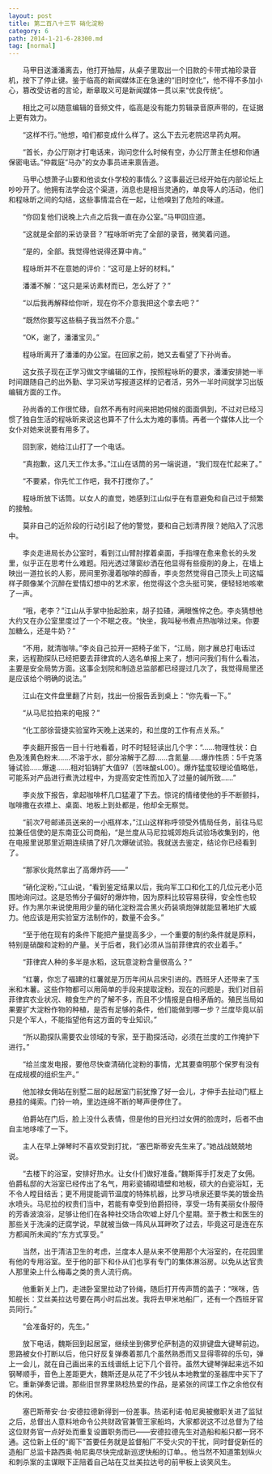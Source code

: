 ```yaml
---
layout: post
title: 第二百八十三节 硝化淀粉
category: 6
path: 2014-1-21-6-28300.md
tag: [normal]
---
```


　　马甲目送潘潘离去，他打开抽屉，从桌子里取出一个旧款的卡带式袖珍录音机，按下了停止键。鉴于临高的新闻媒体正在急速的“旧时空化”，他不得不多加小心，篡改受访者的言论，断章取义可是新闻媒体一贯以来“优良传统”。

　　相比之可以随意编辑的音频文件，临高是没有能力剪辑录音原声带的，在证据上更有效力。

　　“这样不行。”他想，咱们都变成什么样了。这么下去元老院迟早药丸啊。

　　“首长，办公厅刚才打电话来，询问您什么时候有空，办公厅萧主任想和你通保密电话。”仲裁庭“马办”的女办事员进来禀告道。

　　马甲心想萧子山要和他谈女仆学校的事情么？这事最近已经开始在内部论坛上吵吵开了。他拥有法学会这个渠道，消息也是相当灵通的，单良等人的活动，他们和程咏昕之间的勾结，这些事情混合在一起，让他嗅到了危险的味道。

　　“你回复他们说晚上六点之后我一直在办公室。”马甲回应道。

　　“这就是全部的采访录音？”程咏昕听完了全部的录音，微笑着问道。

　　“是的，全部。我觉得他说得还算中肯。”

　　程咏昕并不在意她的评价：“这可是上好的材料。”

　　潘潘不解：“这只是采访素材而已，怎么好了？”

　　“以后我再解释给你听，现在你不介意我把这个拿去吧？”

　　“既然你要写这些稿子我当然不介意。”

　　“OK，谢了，潘潘宝贝。”

　　程咏昕离开了潘潘的办公室。在回家之前，她又去看望了下孙尚香。

　　这女孩子现在正学习做文字编辑的工作，按照程咏昕的要求，潘潘安排她一半时间跟随自己的出外勤、学习采访写报道这样的记者活，另外一半时间就学习出版编辑方面的工作。

　　孙尚香的工作很忙碌，自然不再有时间来把她伺候的面面俱到，不过对已经习惯了独自生活的程咏昕来说这也算不了什么太为难的事情。再者一个媒体人比一个女仆对她来说要有用多了。

　　回到家，她给江山打了一个电话。

　　“真抱歉，这几天工作太多。”江山在话筒的另一端说道，“我们现在忙起来了。”

　　“不要紧，你先忙工作吧，我不打搅你了。”

　　程咏昕放下话筒。以女人的直觉，她感到江山似乎在有意避免和自己过于频繁的接触。

　　莫非自己的近阶段的行动引起了他的警觉，要和自己划清界限？她陷入了沉思中。

　　李炎走进局长办公室时，看到江山臂肘撑着桌面，手指埋在愈来愈长的头发里，似乎正在思考什么难题。阳光透过薄窗纱洒在他显得有些瘦削的身上，在墙上映出一道拉长的人影，房间里弥漫着咖啡的醇香，李炎忽然觉得自己顶头上司这幅样子颇像某个沉醉在爱情幻想中的艺术家，他觉得这个念头挺可笑，便轻轻地咳嗽了一声。

　　“哦，老李？”江山从手掌中抬起脸来，胡子拉碴，满眼憔悴之色。李炎猜想他大约又在办公室里度过了一个不眠之夜。“快坐，我叫秘书煮点热咖啡过来。你要加糖么，还是牛奶？”

　　“不用，就清咖啡。”李炎自己拉开一把椅子坐下，“江局，刚才展总打电话过来，远程勘探队已经把要去菲律宾的人选名单报上来了，想问问我们有什么看法，主要是安全局势方面。这事企划院和制造总监部都已经提过几次了，我觉得局里还是应该给个明确的说法。”

　　江山在文件盘里翻了片刻，找出一份报告丢到桌上：“你先看一下。”

　　“从马尼拉拍来的电报？”

　　“化工部徐营捷实验室昨天晚上送来的，和兰度的工作有点关系。”

　　李炎翻开报告一目十行地看着，时不时轻轻读出几个字：“……物理性状：白色及浅黄色粉末……不溶于水，部分溶解于乙醇……含氮量……爆炸性质：5千克落锤试验……爆速.……相对铅铸扩大值97（苦味酸sL00）。爆炸猛度较理论值略低，可能系对产品进行煮洗过程中，为提高安定性而加入了过量的碱所致……”

　　李炎放下报告，拿起咖啡杯几口猛灌了下去。惊诧的情绪使他的手不断颤抖，咖啡撒在衣襟上、桌面、地板上到处都是，他却全无察觉。

　　“前次7号邮递员送来的一小瓶样本，”江山这样称呼领受外情局任务，前往马尼拉兼任信使的是东南亚公司商船，“是兰度从马尼拉城郊炮兵试验场收集到的，他在电报里说那里近期连续搞了好几次爆破试验。我就送去鉴定，结论你已经看到了。

　　“那家伙竟然拿出了高爆炸药——”

　　“硝化淀粉，”江山说，“看到鉴定结果以后，我向军工口和化工的几位元老小范围地询问过。这是恐怖分子偏好的爆炸物，因为原料比较容易获得，安全性也较好。作为黑尔来说使用用少量的硝化淀粉混合黑火药装填炮弹就能显著地扩大威力。他应该是用实验室方法制作的，数量不会多。”

　　“至于他在现有的条件下能把产量提高多少，一个重要的制约条件就是原料，特别是硝酸和淀粉的产量。关于后者，我们必须从当前菲律宾的农业着手。”

　　“菲律宾人种的多半是水稻，这玩意淀粉含量很高么？”

　　“红薯，你忘了福建的红薯就是万历年间从吕宋引进的。西班牙人还带来了玉米和木薯。这些作物都可以用简单的手段来提取淀粉。现在的问题是，我们对目前菲律宾农业状况、粮食生产的了解不多，而且不少情报是自相矛盾的。殖民当局如果要扩大淀粉作物的种植，是否有足够的条件，他们能做到哪一步？兰度毕竟以前只是个军人，不能指望他有这方面的专业知识。”

　　“所以勘探队需要农业领域的专家，至于勘探活动，必须在兰度的工作掩护下进行。”

　　“给兰度发电报，要他尽快查清硝化淀粉的事情，尤其要查明那个保罗有没有在成规模的组织生产。”

　　他加禄女佣站在别墅二层的起居室门前犹豫了好一会儿，才伸手去扯动门框上悬挂的绳索。门铃一响，里边连绵不断的琴声便停住了。

　　伯爵站在门后，脸上没什么表情，但是他的目光扫过女佣的脸庞时，后者不由自主地哆嗦了一下。

　　主人在早上弹琴时不喜欢受到打扰，“塞巴斯蒂安先生来了。”她战战兢兢地说。

　　“去楼下的浴室，安排好热水。让女仆们做好准备。”魏斯挥手打发走了女佣。伯爵私邸的大浴室已经传出了名气，用彩瓷铺砌墙壁和地板，硕大的白瓷浴缸，无不令人瞠目结舌；更不用提能调节温度的特殊机器，比罗马喷泉还要华美的镀金热水喷头。马尼拉的权贵们当中，若能有幸受到伯爵招待，享受一场有美丽女仆服侍的芳香波浪浴，足够让他们在各种社交场合吹嘘上好几个星期。至于教士和医生的那些关于洗澡的迂腐学说，早就被当做一阵风从耳畔吹了过去，毕竟这可是连在东方都闻所未闻的“东方式享受。”

　　当然，出于清洁卫生的考虑，兰度本人是从来不使用那个大浴室的，在花园里有他的专用浴室。至于他的部下和仆从们也享有专门的集体淋浴房。以免从达官贵人那里染上什么梅毒之类的贵人流行病。

　　他重新关上门，走进卧室里拉动了铃绳，随后打开传声筒的盖子：“咪咪，告知舰长：艾丝美拉达号要在两小时后出发。我将去甲米地船厂，还有一个西班牙官员同行。”

　　“会准备好的，先生。”

　　放下电话，魏斯回到起居室，继续坐到佛罗伦萨制造的双排键盘大键琴前边。思路被女仆打断以后，他只好反复弹奏着那几个虽然熟悉而又显得零碎的乐句，弹上一会儿，就在自己画出来的五线谱纸上记下几个音符。虽然大键琴弹起来远不如钢琴顺手，音色上差距更大，魏斯还是从花了不少钱从本地教堂的圣器库中买下了它。重新弹奏记谱。那些旧世界里熟稔热爱的作品，是紧张的间谍工作之余他仅有的休闲。

　　塞巴斯蒂安·台·安德拉德新得到一份差事。热诺利诺·帕尼奥被撤职关进了监狱之后，总督出人意料地命令公共财政官兼管王家船坞，大家都说这不过总督为了给这位财务官一点好处而重复设置职务而已——安德拉德先生对造船和船只都一窍不通。这位新上任的“阁下”首要任务就是监督船厂不受火灾的干扰，同时督促新任的造船厂总监卡路西奥·帕尼奥尽快完成新巡逻快船的订单。。他当然不知道策划纵火和刺杀案的主谋眼下正陪着自己站在艾丝美拉达号的前甲板上谈笑风生。
